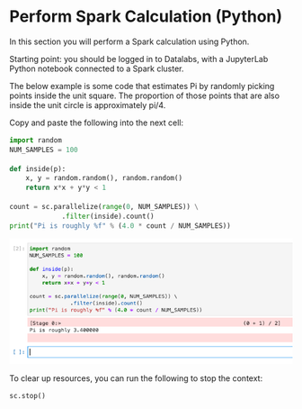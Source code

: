 # Perform Spark Calculation (Python)

In this section you will perform a Spark calculation using Python.

Starting point: you should be logged in to Datalabs, with a JupyterLab Python notebook connected to a Spark cluster.

The below example is some code that estimates Pi by randomly picking points inside the unit square.
The proportion of those points that are also inside the unit circle is approximately pi/4.

Copy and paste the following into the next cell:

```python
import random
NUM_SAMPLES = 100

def inside(p):
    x, y = random.random(), random.random()
    return x*x + y*y < 1

count = sc.parallelize(range(0, NUM_SAMPLES)) \
             .filter(inside).count()
print("Pi is roughly %f" % (4.0 * count / NUM_SAMPLES))
```

![jupyterlab spark python calculation](../../img/jupyterlab-spark-python-calculation-done.png "jupyterlab spark python calculation")

To clear up resources, you can run the following to stop the context:

```python
sc.stop()
```

